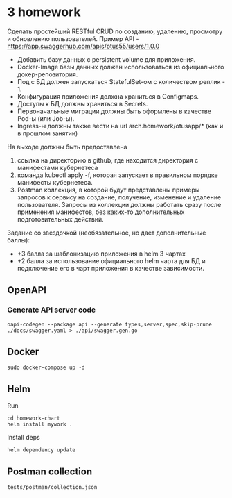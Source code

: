# 3 homework

Сделать простейший RESTful CRUD по созданию, удалению, просмотру и обновлению пользователей.
Пример API - https://app.swaggerhub.com/apis/otus55/users/1.0.0

* Добавить базу данных с persistent volume для приложения.
* Docker-Image базы данных должен использоваться из официального докер-репозитория.
* Под с БД должен запускаться StatefulSet-ом с количеством реплик - 1.
* Конфигурация приложения должна храниться в Configmaps.
* Доступы к БД должны храниться в Secrets.
* Первоначальные миграции должны быть оформлены в качестве Pod-ы (или Job-ы).
* Ingress-ы должны также вести на url arch.homework/otusapp/* (как и в прошлом занятии)

На выходе должны быть предоставлена
1) ссылка на директорию в github, где находится директория с манифестами кубернетеса
2) команда kubectl apply -f, которая запускает в правильном порядке манифесты кубернетеса.
3) Postman коллекция, в которой будут представлены примеры запросов к сервису на создание, получение, изменение и удаление пользователя. Запросы из коллекции должны работать сразу после применения манифестов, без каких-то дополнительных подготовительных действий.

Задание со звездочкой (необязательное, но дает дополнительные баллы):
* +3 балла за шаблонизацию приложения в helm 3 чартах
* +2 балла за использование официального helm чарта для БД и подключение его в чарт приложения в качестве зависимости. 


## OpenAPI

### Generate API server code

```shell script
oapi-codegen --package api --generate types,server,spec,skip-prune ./docs/swagger.yaml > ./api/swagger.gen.go
```


## Docker
    sudo docker-compose up -d
    
## Helm

Run
```shell script
cd homework-chart
helm install mywork .
```

Install deps
```shell script
helm dependency update
```

## Postman collection

    tests/postman/collection.json